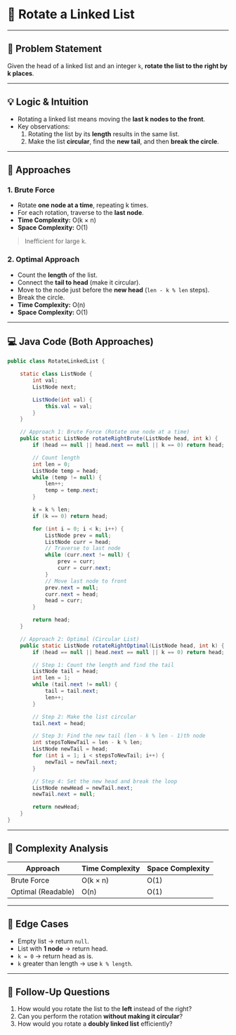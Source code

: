 # 🔹 Rotate a Linked List

---

## 📌 Problem Statement
Given the head of a linked list and an integer `k`, **rotate the list to the right by k places**.

---

## 💡 Logic & Intuition
- Rotating a linked list means moving the **last k nodes to the front**.
- Key observations:
    1. Rotating the list by its **length** results in the same list.
    2. Make the list **circular**, find the **new tail**, and then **break the circle**.

---

## 🔹 Approaches

### 1. Brute Force
- Rotate **one node at a time**, repeating k times.
- For each rotation, traverse to the **last node**.
- **Time Complexity:** O(k × n)
- **Space Complexity:** O(1)
> Inefficient for large k.

### 2. Optimal Approach
- Count the **length** of the list.
- Connect the **tail to head** (make it circular).
- Move to the node just before the **new head** (`len - k % len` steps).
- Break the circle.
- **Time Complexity:** O(n)
- **Space Complexity:** O(1)

---

## 💻 Java Code (Both Approaches)

```java
public class RotateLinkedList {

    static class ListNode {
        int val;
        ListNode next;

        ListNode(int val) {
            this.val = val;
        }
    }

    // Approach 1: Brute Force (Rotate one node at a time)
    public static ListNode rotateRightBrute(ListNode head, int k) {
        if (head == null || head.next == null || k == 0) return head;

        // Count length
        int len = 0;
        ListNode temp = head;
        while (temp != null) {
            len++;
            temp = temp.next;
        }

        k = k % len;
        if (k == 0) return head;

        for (int i = 0; i < k; i++) {
            ListNode prev = null;
            ListNode curr = head;
            // Traverse to last node
            while (curr.next != null) {
                prev = curr;
                curr = curr.next;
            }
            // Move last node to front
            prev.next = null;
            curr.next = head;
            head = curr;
        }

        return head;
    }

    // Approach 2: Optimal (Circular List)
    public static ListNode rotateRightOptimal(ListNode head, int k) {
        if (head == null || head.next == null || k == 0) return head;

        // Step 1: Count the length and find the tail
        ListNode tail = head;
        int len = 1;
        while (tail.next != null) {
            tail = tail.next;
            len++;
        }

        // Step 2: Make the list circular
        tail.next = head;

        // Step 3: Find the new tail (len - k % len - 1)th node
        int stepsToNewTail = len - k % len;
        ListNode newTail = head;
        for (int i = 1; i < stepsToNewTail; i++) {
            newTail = newTail.next;
        }

        // Step 4: Set the new head and break the loop
        ListNode newHead = newTail.next;
        newTail.next = null;

        return newHead;
    }
}
```

---

## 🔹 Complexity Analysis

| Approach           | Time Complexity | Space Complexity |
|--------------------|-----------------|------------------|
| Brute Force        | O(k × n)        | O(1)             |
| Optimal (Readable) | O(n)            | O(1)             |

---

## 🔹 Edge Cases
- Empty list → return `null`.
- List with **1 node** → return head.
- `k = 0` → return head as is.
- `k` greater than length → use `k % length`.

---

## 🔹 Follow-Up Questions
1. How would you rotate the list to the **left** instead of the right?
2. Can you perform the rotation **without making it circular**?
3. How would you rotate a **doubly linked list** efficiently?  
